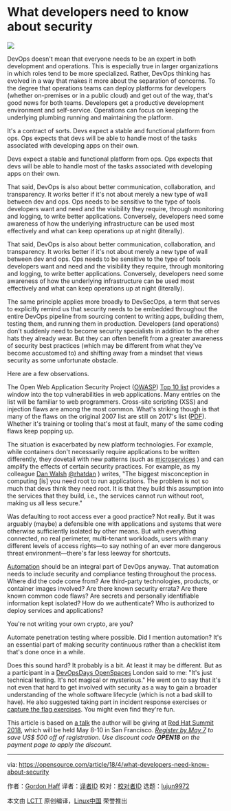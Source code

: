 What developers need to know about security
======

![](https://opensource.com/sites/default/files/styles/image-full-size/public/lead-images/locks_keys_bridge_paris.png?itok=Bp0dsEc9)

DevOps doesn't mean that everyone needs to be an expert in both development and operations. This is especially true in larger organizations in which roles tend to be more specialized. Rather, DevOps thinking has evolved in a way that makes it more about the separation of concerns. To the degree that operations teams can deploy platforms for developers (whether on-premises or in a public cloud) and get out of the way, that's good news for both teams. Developers get a productive development environment and self-service. Operations can focus on keeping the underlying plumbing running and maintaining the platform.

It's a contract of sorts. Devs expect a stable and functional platform from ops. Ops expects that devs will be able to handle most of the tasks associated with developing apps on their own.

Devs expect a stable and functional platform from ops. Ops expects that devs will be able to handle most of the tasks associated with developing apps on their own.

That said, DevOps is also about better communication, collaboration, and transparency. It works better if it's not about merely a new type of wall between dev and ops. Ops needs to be sensitive to the type of tools developers want and need and the visibility they require, through monitoring and logging, to write better applications. Conversely, developers need some awareness of how the underlying infrastructure can be used most effectively and what can keep operations up at night (literally).

That said, DevOps is also about better communication, collaboration, and transparency. It works better if it's not about merely a new type of wall between dev and ops. Ops needs to be sensitive to the type of tools developers want and need and the visibility they require, through monitoring and logging, to write better applications. Conversely, developers need some awareness of how the underlying infrastructure can be used most effectively and what can keep operations up at night (literally).

The same principle applies more broadly to DevSecOps, a term that serves to explicitly remind us that security needs to be embedded throughout the entire DevOps pipeline from sourcing content to writing apps, building them, testing them, and running them in production. Developers (and operations) don't suddenly need to become security specialists in addition to the other hats they already wear. But they can often benefit from a greater awareness of security best practices (which may be different from what they've become accustomed to) and shifting away from a mindset that views security as some unfortunate obstacle.

Here are a few observations.

The Open Web Application Security Project ([OWASP][1]) [Top 10 list][2] provides a window into the top vulnerabilities in web applications. Many entries on the list will be familiar to web programmers. Cross-site scripting (XSS) and injection flaws are among the most common. What's striking though is that many of the flaws on the original 2007 list are still on 2017's list ([PDF][3]). Whether it's training or tooling that's most at fault, many of the same coding flaws keep popping up.

The situation is exacerbated by new platform technologies. For example, while containers don't necessarily require applications to be written differently, they dovetail with new patterns (such as [microservices][4] ) and can amplify the effects of certain security practices. For example, as my colleague [Dan Walsh][5] [@rhatdan][6] ) writes, "The biggest misconception in computing [is] you need root to run applications. The problem is not so much that devs think they need root. It is that they build this assumption into the services that they build, i.e., the services cannot run without root, making us all less secure."

Was defaulting to root access ever a good practice? Not really. But it was arguably (maybe) a defensible one with applications and systems that were otherwise sufficiently isolated by other means. But with everything connected, no real perimeter, multi-tenant workloads, users with many different levels of access rights—to say nothing of an ever more dangerous threat environment—there's far less leeway for shortcuts.

[Automation][7] should be an integral part of DevOps anyway. That automation needs to include security and compliance testing throughout the process. Where did the code come from? Are third-party technologies, products, or container images involved? Are there known security errata? Are there known common code flaws? Are secrets and personally identifiable information kept isolated? How do we authenticate? Who is authorized to deploy services and applications?

You're not writing your own crypto, are you?

Automate penetration testing where possible. Did I mention automation? It's an essential part of making security continuous rather than a checklist item that's done once in a while.

Does this sound hard? It probably is a bit. At least it may be different. But as a participant in a [DevOpsDays OpenSpaces][8] London said to me: "It's just technical testing. It's not magical or mysterious." He went on to say that it's not even that hard to get involved with security as a way to gain a broader understanding of the whole software lifecycle (which is not a bad skill to have). He also suggested taking part in incident response exercises or [capture the flag exercises][9]. You might even find they're fun.

This article is based on [a talk][10] the author will be giving at [Red Hat Summit 2018][11], which will be held May 8-10 in San Francisco. _[Register by May 7][11] to save US$ 500 off of registration. Use discount code **OPEN18** on the payment page to apply the discount._

--------------------------------------------------------------------------------

via: https://opensource.com/article/18/4/what-developers-need-know-about-security

作者：[Gordon Haff][a]
译者：[译者ID](https://github.com/译者ID)
校对：[校对者ID](https://github.com/校对者ID)
选题：[lujun9972](https://github.com/lujun9972)

本文由 [LCTT](https://github.com/LCTT/TranslateProject) 原创编译，[Linux中国](https://linux.cn/) 荣誉推出

[a]:https://opensource.com/users/ghaff
[1]:https://www.owasp.org/index.php/Main_Page
[2]:https://www.owasp.org/index.php/Category:OWASP_Top_Ten_Project
[3]:https://www.owasp.org/images/7/72/OWASP_Top_10-2017_%28en%29.pdf.pdf
[4]:https://opensource.com/tags/microservices
[5]:https://opensource.com/users/rhatdan
[6]:https://twitter.com/rhatdan
[7]:https://opensource.com/tags/automation
[8]:https://www.devopsdays.org/open-space-format/
[9]:https://dev.to/_theycallmetoni/capture-the-flag-its-a-game-for-hacki-mean-security-professionals
[10]:https://agenda.summit.redhat.com/SessionDetail.aspx?id=154677
[11]:https://www.redhat.com/en/summit/2018

